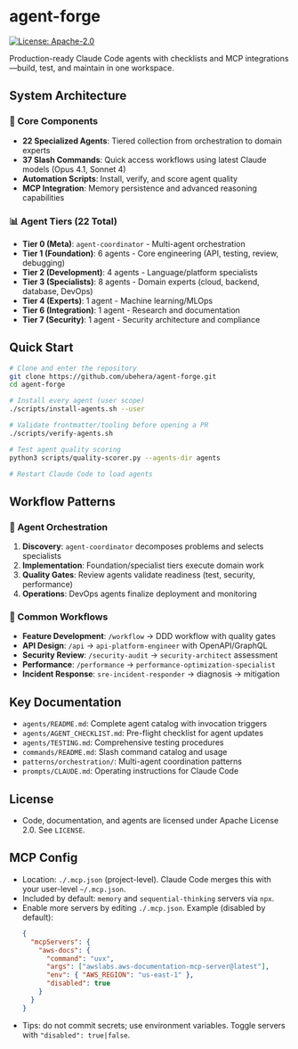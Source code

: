 # agent-forge

[![License: Apache-2.0](https://img.shields.io/badge/License-Apache_2.0-blue.svg)](http://www.apache.org/licenses/LICENSE-2.0)

Production-ready Claude Code agents with checklists and MCP integrations—build, test, and maintain in one workspace.

## System Architecture

### 🎯 Core Components
- **22 Specialized Agents**: Tiered collection from orchestration to domain experts
- **37 Slash Commands**: Quick access workflows using latest Claude models (Opus 4.1, Sonnet 4)
- **Automation Scripts**: Install, verify, and score agent quality
- **MCP Integration**: Memory persistence and advanced reasoning capabilities

### 📊 Agent Tiers (22 Total)
- **Tier 0 (Meta)**: `agent-coordinator` - Multi-agent orchestration
- **Tier 1 (Foundation)**: 6 agents - Core engineering (API, testing, review, debugging)
- **Tier 2 (Development)**: 4 agents - Language/platform specialists
- **Tier 3 (Specialists)**: 8 agents - Domain experts (cloud, backend, database, DevOps)
- **Tier 4 (Experts)**: 1 agent - Machine learning/MLOps
- **Tier 6 (Integration)**: 1 agent - Research and documentation
- **Tier 7 (Security)**: 1 agent - Security architecture and compliance

## Quick Start
```bash
# Clone and enter the repository
git clone https://github.com/ubehera/agent-forge.git
cd agent-forge

# Install every agent (user scope)
./scripts/install-agents.sh --user

# Validate frontmatter/tooling before opening a PR
./scripts/verify-agents.sh

# Test agent quality scoring
python3 scripts/quality-scorer.py --agents-dir agents

# Restart Claude Code to load agents
```

## Workflow Patterns

### 🔄 Agent Orchestration
1. **Discovery**: `agent-coordinator` decomposes problems and selects specialists
2. **Implementation**: Foundation/specialist tiers execute domain work
3. **Quality Gates**: Review agents validate readiness (test, security, performance)
4. **Operations**: DevOps agents finalize deployment and monitoring

### 🎯 Common Workflows
- **Feature Development**: `/workflow` → DDD workflow with quality gates
- **API Design**: `/api` → `api-platform-engineer` with OpenAPI/GraphQL
- **Security Review**: `/security-audit` → `security-architect` assessment
- **Performance**: `/performance` → `performance-optimization-specialist`
- **Incident Response**: `sre-incident-responder` → diagnosis → mitigation

## Key Documentation
- `agents/README.md`: Complete agent catalog with invocation triggers
- `agents/AGENT_CHECKLIST.md`: Pre-flight checklist for agent updates
- `agents/TESTING.md`: Comprehensive testing procedures
- `commands/README.md`: Slash command catalog and usage
- `patterns/orchestration/`: Multi-agent coordination patterns
- `prompts/CLAUDE.md`: Operating instructions for Claude Code

## License
- Code, documentation, and agents are licensed under Apache License 2.0. See `LICENSE`.

## MCP Config
- Location: `./.mcp.json` (project-level). Claude Code merges this with your user-level `~/.mcp.json`.
- Included by default: `memory` and `sequential-thinking` servers via `npx`.
- Enable more servers by editing `./.mcp.json`. Example (disabled by default):
  ```json
  {
    "mcpServers": {
      "aws-docs": {
        "command": "uvx",
        "args": ["awslabs.aws-documentation-mcp-server@latest"],
        "env": { "AWS_REGION": "us-east-1" },
        "disabled": true
      }
    }
  }
  ```
- Tips: do not commit secrets; use environment variables. Toggle servers with `"disabled": true|false`.
